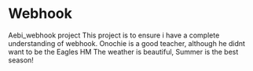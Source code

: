 # Webhook
Aebi_webhook project
This project is to ensure i have a complete understanding of webhook. 
Onochie is a good teacher, although he didnt want to be the Eagles HM
The weather is beautiful, Summer is the best season!
